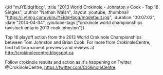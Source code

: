 {:id "mJYEldqHbcg",
 :title "2013 World Crokinole - Johnston v Cook - Top 16 Singles",
 :author "Nathan Walsh",
 :layout :youtube,
 :thumbnail "https://i.ytimg.com/vi/mJYEldqHbcg/mqdefault.jpg",
 :duration "00:07:02",
 :date "2014-04-04",
 :youtube-tags
 ["crokinole world championships tavistock ontario 2013 cook johnston"]}


Top 16 playoff action from the 2013 World Crokinole Championships between Tom Johnston and Brian Cook. For more from CrokinoleCentre, find full tournament previews and reviews at http://crokinolecentre.blogspot.ca

Follow crokinole results and action as it's happening on Twitter @CrokinoleCentre, https://twitter.com/CrokinoleCentre

